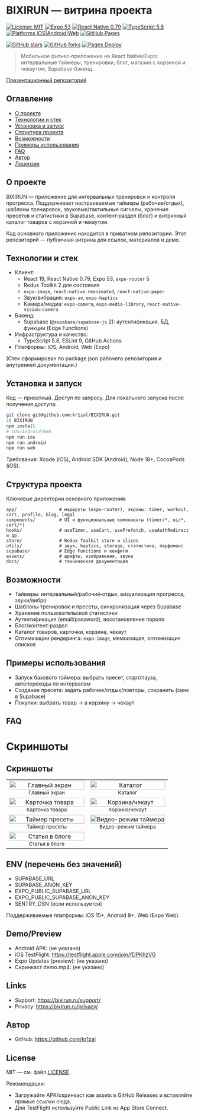# BIXIRUN — витрина проекта

[![License: MIT](https://img.shields.io/badge/License-MIT-green.svg)](./LICENSE)
[![Expo 53](https://img.shields.io/badge/Expo-53-blue)](https://docs.expo.dev/versions/latest/)
[![React Native 0.79](https://img.shields.io/badge/React%20Native-0.79-blue?logo=react)](https://reactnative.dev/)
[![TypeScript 5.8](https://img.shields.io/badge/TypeScript-5.8-blue?logo=typescript)](https://www.typescriptlang.org/)
[![Platforms iOS|Android|Web](https://img.shields.io/badge/Platforms-iOS%20%7C%20Android%20%7C%20Web-black)](#поддерживаемые-платформы)
[![GitHub Pages](https://img.shields.io/badge/Pages-live-brightgreen)](https://kr1zal.github.io/BIXIRUN-showcase/)

[![GitHub stars](https://img.shields.io/github/stars/kr1zal/BIXIRUN-showcase?style=social)](https://github.com/kr1zal/BIXIRUN-showcase/stargazers)
[![GitHub forks](https://img.shields.io/github/forks/kr1zal/BIXIRUN-showcase?style=social)](https://github.com/kr1zal/BIXIRUN-showcase/network/members)
[![Pages Deploy](https://img.shields.io/github/actions/workflow/status/kr1zal/BIXIRUN-showcase/pages.yml?label=pages)](https://github.com/kr1zal/BIXIRUN-showcase/actions)

> Мобильное фитнес‑приложение на React Native/Expo: интервальные таймеры,
> тренировки, блог, магазин с корзиной и чекаутом, Supabase‑бэкенд.

[Презентационный репозиторий](https://github.com/kr1zal/BIXIRUN-showcase)

## Оглавление

- [О проекте](#о-проекте)
- [Технологии и стек](#технологии-и-стек)
- [Установка и запуск](#установка-и-запуск)
- [Структура проекта](#структура-проекта)
- [Возможности](#возможности)
- [Примеры использования](#примеры-использования)
- [FAQ](#faq)
- [Автор](#автор)
- [Лицензия](#license)

## О проекте

BIXIRUN — приложение для интервальных тренировок и контроля прогресса.
Поддерживает настраиваемые таймеры (рабочие/отдых), шаблоны тренировок,
звуковые/тактильные сигналы, хранение пресетов и статистики в Supabase,
контент‑раздел (блог) и витринный каталог товаров с корзиной и чекаутом.

Код основного приложения находится в приватном репозитории. Этот репозиторий —
публичная витрина для ссылок, материалов и демо.

## Технологии и стек

- Клиент:
  - React 19, React Native 0.79, Expo 53, `expo-router` 5
  - Redux Toolkit 2 для состояния
  - `expo-image`, `react-native-reanimated`, `react-native-paper`
  - Звук/вибрация: `expo-av`, `expo-haptics`
  - Камера/медиа: `expo-camera`, `expo-media-library`,
    `react-native-vision-camera`
- Бэкенд:
  - Supabase (`@supabase/supabase-js` 2): аутентификация, БД, функции (Edge
    Functions)
- Инфраструктура и качество:
  - TypeScript 5.8, ESLint 9, GitHub Actions
- Платформы: iOS, Android, Web (Expo)

(Стек сформирован по package.json рабочего репозитория и внутренней
документации.)

## Установка и запуск

Код — приватный. Доступ по запросу. Для локального запуска после получения
доступа:

```bash
git clone git@github.com:kr1zal/BIXIRUN.git
cd BIXIRUN
npm install
# iOS/Android/Web
npm run ios
npm run android
npm run web
```

Требования: Xcode (iOS), Android SDK (Android), Node 18+, CocoaPods (iOS).

## Структура проекта

Ключевые директории основного приложения:

```
app/                # маршруты (expo-router), экраны: timer, workout, cart, profile, blog, legal
components/         # UI и функциональные компоненты (timer/*, ui/*, cart/*)
hooks/              # useTimer, useCart, usePrefetch, useAuthRedirect и др.
store/              # Redux Toolkit store и slices
utils/              # звук, haptics, storage, статистика, перфоманс
supabase/           # Edge Functions и конфиги
assets/             # шрифты, изображения, звуки
docs/               # техническая документация
```

## Возможности

- Таймеры: интервальный/рабочий‑отдых, визуализация прогресса, звуки/вибро
- Шаблоны тренировок и пресеты, синхронизация через Supabase
- Хранение пользовательской статистики
- Аутентификация (email/password), восстановление пароля
- Блог/контент‑раздел
- Каталог товаров, карточки, корзина, чекаут
- Оптимизации рендеринга: `expo-image`, мемоизация, оптимизация списков

## Примеры использования

- Запуск базового таймера: выбрать пресет, старт/пауза, автопереходы по
  интервалам
- Создание пресета: задать рабочее/отдых/повторы, сохранить (синк в Supabase)
- Покупки: выбрать товар → в корзину → чекаут

## FAQ

# Скриншоты

## Скриншоты

<table><tr><td align="center" width="50%"><img src="docs/assets/images/main_6_5.jpg" alt="Главный экран" loading="lazy" width="100%"/><br/><sub>Главный экран</sub></td><td align="center" width="50%"><img src="docs/assets/images/02-catalog-6_5_v3.jpg" alt="Каталог" loading="lazy" width="100%"/><br/><sub>Каталог</sub></td></tr><tr><td align="center" width="50%"><img src="docs/assets/images/03-product-6_5_v3.jpg" alt="Карточка товара" loading="lazy" width="100%"/><br/><sub>Карточка товара</sub></td><td align="center" width="50%"><img src="docs/assets/images/04-cart-6_5_v3.jpg" alt="Корзина/чекаут" loading="lazy" width="100%"/><br/><sub>Корзина/чекаут</sub></td></tr><tr><td align="center" width="50%"><img src="docs/assets/images/timerFree.jpg" alt="Таймер пресеты" loading="lazy" width="100%"/><br/><sub>Таймер пресеты</sub></td><td align="center" width="50%"><img src="docs/assets/images/timer_video.jpg" alt="Видео-режим таймера" loading="lazy" width="100%"/><br/><sub>Видео-режим таймера</sub></td></tr><tr><td align="center" width="50%"><img src="docs/assets/images/article.jpg" alt="Статья в блоге" loading="lazy" width="100%"/><br/><sub>Статья в блоге</sub></td><td></td></tr></table>

## ENV (перечень без значений)

- SUPABASE_URL
- SUPABASE_ANON_KEY
- EXPO_PUBLIC_SUPABASE_URL
- EXPO_PUBLIC_SUPABASE_ANON_KEY
- SENTRY_DSN (если используется)

Поддерживаемые платформы: iOS 15+, Android 8+, Web (Expo Web).

## Demo/Preview

- Android APK: (не указано)
- iOS TestFlight: https://testflight.apple.com/join/fDPKhzVG
- Expo Updates (preview): (не указано)
- Скринкаст demo.mp4: (не указано)

## Links

- Support: https://bixirun.ru/support/
- Privacy: https://bixirun.ru/privacy/

## Автор

- GitHub: https://github.com/kr1zal

## License

MIT — см. файл [LICENSE](./LICENSE).

Рекомендации:

- Загружайте APK/скринкаст как assets в GitHub Releases и вставляйте прямые
  ссылки сюда.
- Для TestFlight используйте Public Link из App Store Connect.
